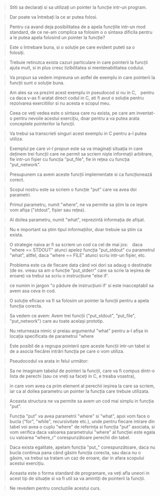 > Stiti sa declarați si sa utilizați un pointer la funcție intr-un program. 

> Dar poate va întrebați la ce ar putea folosi. 

> Pentru ca avand deja posibilitatea de a apela funcțiile intr-un mod standard, de ce ne-am complica sa folosim o o sintaxa dificila pentru a le putea apela folosind un pointer la funcție? 

> Este o întrebare buna, si o soluție pe care evident puteti sa o folosiți. 

> Trebuie retinutca exista cazuri particulare in care pointerii la funcții ajuta mult, si in plus cresc lizibilitatea si mentenabilitatea codului. 

> Va propun sa vedem impreuna un astfel de exemplu in care pointerii la funcții sunt o soluție buna. 

> Am ales sa va prezint acest exemplu in pseudocod si nu in C, pentru ca daca v-as fi aratat direct codul in C, ati fi avut o soluție pentru rezolvarea exercitiilor si nu acesta e scopul meu. 

> Ceea ce veți vedea este o sintaxa care nu exista, pe care am inventat-o pentru nevoile acestui exercițiu, doar pentru a va putea arata conceptele pointerilor la funcții. 

> Va trebui sa transcrieti singuri acest exemplu in C pentru a-l putea utiliza. 

> Exemplul pe care vi-l propun este sa va imaginați situația in care deținem trei funcții care ne permit sa scriem niște informații arbitrare, fie intr-un fișier cu funcția "put_file", fie in rețea cu funcția "put_network". 

> Presupunem ca avem aceste funcții implementate si ca funcționează corect. 

> Scopul nostru este sa scriem o funcție "put" care va avea doi parametri. 

> Primul parametru, numit "where", ne va permite sa știm la ce ieșire vom afișa ("stdout", fișier sau rețea). 

> Al doilea parametru, numit "what", reprezintă informația de afișat. 

> Nu e important sa știm tipul informațiilor, doar trebuie sa știm ca exista. 

> O strategie naiva ar fi sa scriem un cod ca cel de mai jos: daca "where == STDOUT" atunci apelez funcția "put_stdout" cu parametrul "what", altfel, daca "where == FILE" atunci scriu intr-un fișier, etc. 

> Problema este ca de fiecare data când voi dori sa adaug o destinație (de ex. vreau sa am o funcție "put_stderr" care sa scrie la ieșirea de eroare) va trebui sa scriu o instrucțiune "else if'. 

> ce numim in jargon "o pădure de instrucțiuni if' si este inacceptabil sa avem asa ceva in cod. 

> O soluție eficace va fi sa folosim un pointer la funcții pentru a apela funcția corecta. 

> Sa vedem ce avem: 
> Avem trei funcții ("put_stdout", ”put_file", "put_network") care au toate același prototip. 

> Nu returneaza nimic si preiau argumentul "what" pentru a-l afișa in locația specificata de parametrul "where 

> Este posibil de a regrupa pointerii spre aceste funcții intr-un tabel si de a asocia fiecărei intrări funcția pe care o vom utiliza. 

> Pseudocodul va arata in felul următor: 

> Sa ne imaginam tabelul de pointeri la funcții, care va fi compus dintr-o lista de perechi (sau ce vreți sa faceți
> in C, e treaba voastra), 

> in care vom avea ca prim element al perechii ieșirea la care sa scriem, iar ca al doilea parametru un pointer la funcția care trebuie utilizata. 

> Aceasta structura ne va permite sa avem un cod mai simplu in funcția "put". 

> Funcția "put" va avea parametrii "where" si "what", apoi vom face o bucla ("for", "while", recursivitate etc.),  unde pentru fiecare intrare din tabel voi avea o cuplu "where" de referința si funcția "put" asociata, si vom verifica daca valoarea parametrului "where" al funcției este egala cu valoarea "where_r" corespunzătoare perechii din tabel. 

> Daca exista egalitate, apelam funcția "put_" corespunzătoare, daca nu bucla continua pana când găsim funcția corecta, sau daca nu o găsim, va trebui sa tratam un caz de eroare, dar in afara scopului acestui exercițiu. 

> Aceasta este o forma standard de programare, va veți afla uneori in acest tip de situație si va fi util sa va amintiți de pointerii la funcții. 

> Ne revedem pentru concluziile acestui curs.